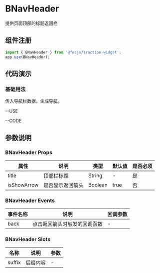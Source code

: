 # BNavHeader
提供页面顶部的标题返回栏

## 组件注册

```js
import { BNavHeader } from '@fesjs/traction-widget';
app.use(BNavHeader);
```
## 代码演示
### 基础用法
传入导航栏数据，生成导航。

--USE

--CODE

## 参数说明
### BNavHeader Props
| 属性  | 说明                   | 类型                                    |  默认值                                 |是否必须|
| ----- | ----------------------------- | ---------------------------------------- |------------------ |----- |
| title | 顶部栏标题 | String | - | 是
| isShowArrow | 是否显示返回箭头 | Boolean | true | 否
### BNavHeader Events
| 事件名称          | 说明                                                                                                                                            | 回调参数                                |
| ------------- | ----------------------------------------------------------------------------------------------------------------------------------------------- | ------------------------------------ |
| back | 点击返回箭头时触发的回调函数                                                                                                                                          | -
### BNavHeader Slots
| 名称          | 说明                                                                                                                                            | 参数                                |
| ------------- | ----------------------------------------------------------------------------------------------------------------------------------------------- | ------------------------------------ |
| suffix | 后缀内容                                                                                                                                          | -                        |
